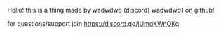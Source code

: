 Hello! this is a thing made by wadwdwd (discord) wadwdwd1 on github!


for questions/support
join 
https://discord.gg/jUmqKWnQKg
